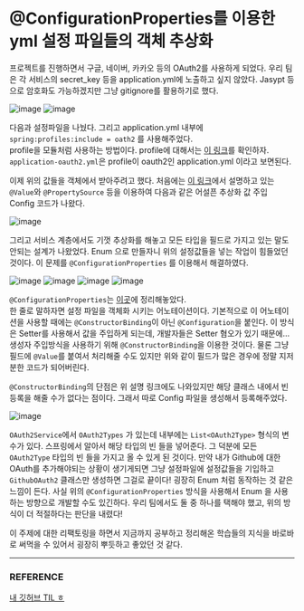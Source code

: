 # @ConfigurationProperties를 이용한 yml 설정 파일들의 객체 추상화

 프로젝트를 진행하면서 구글, 네이버, 카카오 등의 OAuth2를 사용하게 되었다. 우리 팀은 각 서비스의 secret_key 등을 application.yml에 노출하고 싶지 않았다. Jasypt 등으로 암호화도 가능하겠지만 그냥 gitignore를 활용하기로 했다.  

![image](https://user-images.githubusercontent.com/45073750/124920166-02821c00-e032-11eb-937c-177b55a135e5.png)
![image](https://user-images.githubusercontent.com/45073750/124920390-3c532280-e032-11eb-89c5-265f8b81919a.png)

다음과 설정파일을 나눴다. 그리고 application.yml 내부에 ``spring:profiles:include = oath2`` 를 사용해주었다.  
profile을 모듈처럼 사용하는 방법이다. profile에 대해서는 [이 링크](https://bepoz-study-diary.tistory.com/371)를 확인하자. ``application-oauth2.yml``은 profile이 oauth2인 application.yml 이라고 보면된다.  

이제 위의 값들을 객체에서 받아주려고 했다. 처음에는  [이 링크](https://bepoz-study-diary.tistory.com/362)에서 설명하고 있는 ``@Value``와 ``@PropertySource`` 등을 이용하여 다음과 같은 어설픈 추상화 값 주입 Config 코드가 나왔다.  

![image](https://user-images.githubusercontent.com/45073750/124921369-49244600-e033-11eb-928e-385ff351d76a.png)

그리고 서비스 계층에서도 기껏 추상화를 해놓고 모든 타입을 필드로 가지고 있는 말도 안되는 설계가 나왔었다. Enum 으로 만들자니 위의 설정값들을 넣는 작업이 힘들었던 것이다. 이 문제를 ``@ConfigurationProperties`` 를 이용해서 해결하였다.  

![image](https://user-images.githubusercontent.com/45073750/124922525-8b9a5280-e034-11eb-84ae-c72f77a214d1.png)
![image](https://user-images.githubusercontent.com/45073750/124922567-93f28d80-e034-11eb-912f-90bd04baff7c.png)
![image](https://user-images.githubusercontent.com/45073750/124922598-9bb23200-e034-11eb-993c-cb6c0363b583.png)
![image](https://user-images.githubusercontent.com/45073750/124922633-a53b9a00-e034-11eb-9245-be337bbaf6fa.png)

``@ConfigurationProperties``는 [이곳](https://bepoz-study-diary.tistory.com/370)에 정리해놓았다.  
한 줄로 말하자면 설정 파일을 객체화 시키는 어노테이션이다. 기본적으로 이 어노테이션을 사용할 때에는 ``@ConstructorBinding``이 아닌  ``@Configuration``을 붙인다. 이 방식은 Setter를 사용해서 값을 주입하게 되는데, 개발자들은 Setter 혐오가 있기 때문에... 생성자 주입방식을 사용하기 위해 ``@ConstructorBinding``을 이용한 것이다. 물론 그냥 필드에 ``@Value``를 붙여서 처리해줄 수도 있지만 위와 같이 필드가 많은 경우에 정말 지저분한 코드가 되어버린다.  

``@ConstructorBinding``의 단점은 위 설명 링크에도 나와있지만 해당 클래스 내에서 빈 등록을 해줄 수가 없다는 점이다. 그래서 따로 Config 파일을 생성해서 등록해주었다.  

![image](https://user-images.githubusercontent.com/45073750/124923758-b9cc6200-e035-11eb-80bf-2abd0f69aa9d.png)

``OAuth2Service``에서 ``OAuth2Types`` 가 있는데 내부에는 ``List<OAuth2Type>`` 형식의 변수가 있다. 스프링에서 알아서 해당 타입의 빈 들을 넣어준다. 그 덕분에 모든 ``OAuth2Type`` 타입의 빈 들을 가지고 올 수 있게 된 것이다. 만약 내가 Github에 대한 OAuth를 추가해야되는 상황이 생기게되면 그냥 설정파일에 설정값들을 기입하고  ``GithubOAuth2`` 클래스만 생성하면 그걸로 끝이다! 굉장히 Enum 처럼 동작하는 것 같은 느낌이 든다. 사실 위의 ``@ConfigurationProperties`` 방식을 사용해서 Enum 을 사용하는 방향으로 개발할 수도 있긴하다. 우리 팀에서도 둘 중 하나를 택해야 했고, 위의 방식이 더 적절하다는 판단을 내렸다!  

이 주제에 대한 리팩토링을 하면서 지금까지 공부하고 정리해온 학습들의 지식을 바로바로 써먹을 수 있어서 굉장히 뿌듯하고 좋았던 것 같다.

***

### REFERENCE

[내 깃허브 TIL ㅎ](https://github.com/Be-poz/TIL)